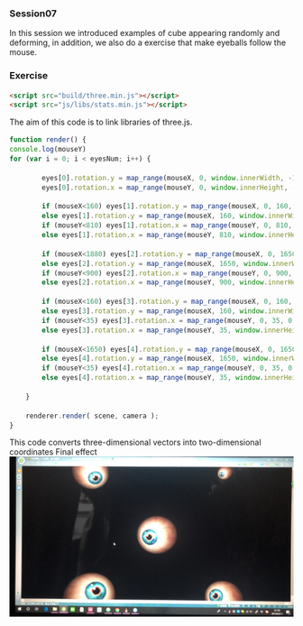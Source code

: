 ### Session07 ###
In this session we introduced examples of cube appearing randomly and deforming, in addition, we also do a exercise that make eyeballs follow the mouse.
### Exercise ###
```html
<script src="build/three.min.js"></script>
<script src="js/libs/stats.min.js"></script>
```
The aim of this code is to link libraries of three.js.
```Javascript
function render() {
console.log(mouseY)
for (var i = 0; i < eyesNum; i++) {

		eyes[0].rotation.y = map_range(mouseX, 0, window.innerWidth, -1.14, 1.14);
		eyes[0].rotation.x = map_range(mouseY, 0, window.innerHeight, -1.14, 1.14);

		if (mouseX<160) eyes[1].rotation.y = map_range(mouseX, 0, 160, -0.2, 0.25);
		else eyes[1].rotation.y = map_range(mouseX, 160, window.innerWidth, 0.25, 1.14);
		if (mouseY<810) eyes[1].rotation.x = map_range(mouseY, 0, 810, -1.14, -0.25);
		else eyes[1].rotation.x = map_range(mouseY, 810, window.innerHeight, -0.25, 0);

		if (mouseX<1880) eyes[2].rotation.y = map_range(mouseX, 0, 1650, -1.14, 0);
		else eyes[2].rotation.y = map_range(mouseX, 1650, window.innerWidth,0, 0.3 );
		if (mouseY<900) eyes[2].rotation.x = map_range(mouseY, 0, 900, -1.14, 0);
		else eyes[2].rotation.x = map_range(mouseY, 900, window.innerHeight, 0, 0.2);

		if (mouseX<160) eyes[3].rotation.y = map_range(mouseX, 0, 160, -0.2, 0.25);
		else eyes[3].rotation.y = map_range(mouseX, 160, window.innerWidth, 0.25, 1.14);
		if (mouseY<35) eyes[3].rotation.x = map_range(mouseY, 0, 35, 0, 0.25);
		else eyes[3].rotation.x = map_range(mouseY, 35, window.innerHeight, 0.25, 1.14);

		if (mouseX<1650) eyes[4].rotation.y = map_range(mouseX, 0, 1650, -1.14, 0);
		else eyes[4].rotation.y = map_range(mouseX, 1650, window.innerWidth, 0, 0.3);
		if (mouseY<35) eyes[4].rotation.x = map_range(mouseY, 0, 35, 0, -0.25);
		else eyes[4].rotation.x = map_range(mouseY, 35, window.innerHeight, 0.25, 1.14);

	}

	renderer.render( scene, camera );
}
```
This code converts three-dimensional vectors into two-dimensional coordinates
Final effect
![S7](https://raw.githubusercontent.com/Arissa0305/DAT505-GitHub/master/Image/S7.png)
